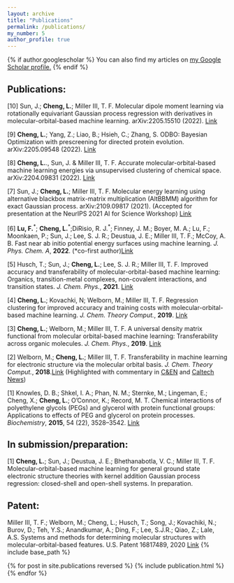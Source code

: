 ```yaml
---
layout: archive
title: "Publications"
permalink: /publications/
my_number: 5
author_profile: true
---
```


{% if author.googlescholar %}
  You can also find my articles on <u><a href="{{https://scholar.google.com/citations?user=hy_oauIAAAAJ&hl=en}}">my Google Scholar profile</a>.</u>
{% endif %}

## Publications:

[10] Sun, J.; **Cheng, L.**; Miller III, T. F. Molecular dipole moment learning via rotationally equivariant Gaussian process regression with derivatives in molecular-orbital-based machine learning. arXiv:2205.15510 (2022). [Link](https://arxiv.org/abs/2205.15510)

[9] **Cheng, L.**; Yang, Z.; Liao, B.; Hsieh, C.; Zhang, S. ODBO: Bayesian Optimization with prescreening for directed protein evolution. arXiv:2205.09548 (2022). [Link](https://arxiv.org/abs/2205.09548)

[8] **Cheng, L.**., Sun, J. & Miller III, T. F. Accurate molecular-orbital-based machine learning energies via unsupervised clustering of chemical space. arXiv:2204.09831 (2022). [Link](https://arxiv.org/abs/2204.09831)

[7] Sun, J.; **Cheng, L.**; Miller III, T. F. Molecular energy learning using alternative blackbox matrix-matrix multiplication (AltBBMM) algorithm for exact Gaussian process. arXiv:2109.09817 (2021). (Accepted for presentation at the NeurIPS 2021 AI for Science Workshop) [Link](https://openreview.net/pdf?id=lyJ9BRKUzms)

[6] **Lu, F.**<sup>\*</sup>; **Cheng, L.**<sup>\*</sup>;DiRisio, R. J.<sup>\*</sup>; Finney, J. M.; Boyer, M. A.; Lu, F.; Moonkaen, P.; Sun, J.; Lee, S. J. R.; Deustua, J. E.; Miller III, T. F.; McCoy, A. B. Fast near ab initio potential energy surfaces using machine learning. *J. Phys. Chem. A*, **2022**. (*co-first author)[Link](https://pubs.acs.org/doi/abs/10.1021/acs.jpca.2c02243)

[5] Husch, T.; Sun, J.; **Cheng, L.**; Lee, S. J. R.; Miller III, T. F. Improved accuracy and transferability of molecular-orbital-based machine learning: Organics, transition-metal complexes, non-covalent interactions, and transition states. *J. Chem. Phys.*, **2021**. [Link](https://aip.scitation.org/doi/abs/10.1063/5.0032362)

[4] **Cheng, L.**; Kovachki, N; Welborn, M.; Miller III, T. F. Regression clustering for improved accuracy and training costs with molecular-orbital-based machine learning. *J. Chem. Theory Comput.*, **2019**. [Link](https://pubs.acs.org/doi/abs/10.1021/acs.jctc.9b00884)

[3] **Cheng, L.**; Welborn, M.; Miller III, T. F. A universal density matrix functional from molecular orbital-based machine learning: Transferability across organic molecules. *J. Chem. Phys.*, **2019**. [Link](https://pubs.acs.org/doi/abs/10.1021/acs.jctc.8b00636)

[2] Welborn, M.; **Cheng, L.**; Miller III, T. F. Transferability in machine learning for electronic structure via the molecular orbital basis. *J. Chem. Theory Comput.*, **2018**.[Link](https://aip.scitation.org/doi/full/10.1063/1.5088393) (Highlighted with commentary in [C&EN](https://cen.acs.org/physical-chemistry/computational-chemistry/Machine-learning-predicts-electronic-properties/96/web/2018/08) and [Caltech News](http://www.caltech.edu/news/researchers-put-ai-work-making-chemistry-predictions-83357))

[1] Knowles, D. B.; Shkel, I. A.; Phan, N. M.; Sternke, M.; Lingeman, E.; Cheng, X.; **Cheng, L.**; O’Connor, K.; Record, M. T. Chemical interactions of polyethylene glycols (PEGs) and glycerol with protein functional groups: Applications to effects of PEG and glycerol on protein processes. *Biochemistry*, **2015**, 54 (22), 3528–3542. [Link](https://pubs.acs.org/doi/10.1021/acs.biochem.5b00246)

## In submission/preparation:

[1] **Cheng, L.**; Sun, J.; Deustua, J. E.; Bhethanabotla, V. C.; Miller III, T. F. Molecular-orbital-based machine learning for general ground state electronic structure theories with kernel addition Gaussian process regression: closed-shell and open-shell systems. In preparation.

## Patent:

Miller III, T. F.; Welborn, M.; Cheng, L.; Husch, T.; Song, J.; Kovachiki, N.; Burov, D.; Teh, Y.S.; Anandkumar, A.; Ding, F.; Lee, S.J.R.; Qiao, Z.; Lale, A.S. Systems and methods for determining molecular structures with molecular-orbital-based features. U.S. Patent 16817489, 2020 [Link](https://patents.google.com/patent/US20200294630A1/en)
{% include base_path %}

{% for post in site.publications reversed %}
  {% include publication.html %}
{% endfor %}
